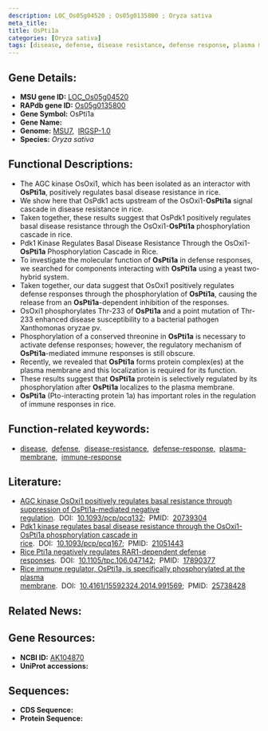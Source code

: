 ```yaml
---
description: LOC_Os05g04520 ; Os05g0135800 ; Oryza sativa
meta_title:
title: OsPti1a
categories: [Oryza sativa]
tags: [disease, defense, disease resistance, defense response, plasma membrane, immune response]
---
```


## Gene Details:
- **MSU gene ID:** [LOC_Os05g04520](http://rice.uga.edu/cgi-bin/ORF_infopage.cgi?orf=LOC_Os05g04520)  
- **RAPdb gene ID:** [Os05g0135800](https://rapdb.dna.affrc.go.jp/locus/?name=Os05g0135800)  
- **Gene Symbol:** OsPti1a
- **Gene Name:**
- **Genome:**  [MSU7](http://rice.uga.edu/),&nbsp;&nbsp;[IRGSP-1.0](https://rapdb.dna.affrc.go.jp/download/irgsp1.html)
- **Species:** *Oryza sativa*

## Functional Descriptions:
   - The AGC kinase OsOxi1, which has been isolated as an interactor with **OsPti1a**, positively regulates basal disease resistance in rice.
   - We show here that OsPdk1 acts upstream of the OsOxi1-**OsPti1a** signal cascade in disease resistance in rice.
   - Taken together, these results suggest that OsPdk1 positively regulates basal disease resistance through the OsOxi1-**OsPti1a** phosphorylation cascade in rice.
   - Pdk1 Kinase Regulates Basal Disease Resistance Through the OsOxi1-**OsPti1a** Phosphorylation Cascade in Rice.
   - To investigate the molecular function of **OsPti1a** in defense responses, we searched for components interacting with **OsPti1a** using a yeast two-hybrid system.
   - Taken together, our data suggest that OsOxi1 positively regulates defense responses through the phosphorylation of **OsPti1a**, causing the release from an **OsPti1a**-dependent inhibition of the responses.
   - OsOxi1 phosphorylates Thr-233 of **OsPti1a** and a point mutation of Thr-233 enhanced disease susceptibility to a bacterial pathogen Xanthomonas oryzae pv.
   - Phosphorylation of a conserved threonine in **OsPti1a** is necessary to activate defense responses; however, the regulatory mechanism of **OsPti1a**-mediated immune responses is still obscure.
   - Recently, we revealed that **OsPti1a** forms protein complex(es) at the plasma membrane and this localization is required for its function.
   - These results suggest that **OsPti1a** protein is selectively regulated by its phosphorylation after **OsPti1a** localizes to the plasma membrane.
   - **OsPti1a** (Pto-interacting protein 1a) has important roles in the regulation of immune responses in rice.

## Function-related keywords:
   - [disease](/tags/disease/),&nbsp;&nbsp;[defense](/tags/defense/),&nbsp;&nbsp;[disease-resistance](/tags/disease-resistance/),&nbsp;&nbsp;[defense-response](/tags/defense-response/),&nbsp;&nbsp;[plasma-membrane](/tags/plasma-membrane/),&nbsp;&nbsp;[immune-response](/tags/immune-response/)

## Literature:
   - [AGC kinase OsOxi1 positively regulates basal resistance through suppression of OsPti1a-mediated negative regulation](https://www.doi.org/10.1093/pcp/pcq132).&nbsp;&nbsp;DOI:&nbsp;&nbsp;[10.1093/pcp/pcq132](https://www.doi.org/10.1093/pcp/pcq132);&nbsp;&nbsp;PMID:&nbsp;&nbsp;[20739304](https://pubmed.ncbi.nlm.nih.gov/20739304/)
   - [Pdk1 kinase regulates basal disease resistance through the OsOxi1-OsPti1a phosphorylation cascade in rice](https://www.doi.org/10.1093/pcp/pcq167).&nbsp;&nbsp;DOI:&nbsp;&nbsp;[10.1093/pcp/pcq167](https://www.doi.org/10.1093/pcp/pcq167);&nbsp;&nbsp;PMID:&nbsp;&nbsp;[21051443](https://pubmed.ncbi.nlm.nih.gov/21051443/)
   - [Rice Pti1a negatively regulates RAR1-dependent defense responses](https://www.doi.org/10.1105/tpc.106.047142).&nbsp;&nbsp;DOI:&nbsp;&nbsp;[10.1105/tpc.106.047142](https://www.doi.org/10.1105/tpc.106.047142);&nbsp;&nbsp;PMID:&nbsp;&nbsp;[17890377](https://pubmed.ncbi.nlm.nih.gov/17890377/)
   - [Rice immune regulator, OsPti1a, is specifically phosphorylated at the plasma membrane](https://www.doi.org/10.4161/15592324.2014.991569).&nbsp;&nbsp;DOI:&nbsp;&nbsp;[10.4161/15592324.2014.991569](https://www.doi.org/10.4161/15592324.2014.991569);&nbsp;&nbsp;PMID:&nbsp;&nbsp;[25738428](https://pubmed.ncbi.nlm.nih.gov/25738428/)

## Related News:

## Gene Resources:
- **NCBI ID:**  [AK104870](http://www.ncbi.nlm.nih.gov/nuccore/AK104870)
- **UniProt accessions:** [](https://www.uniprot.org/uniprotkb//entry)

## Sequences:
- **CDS Sequence:**
- **Protein Sequence:**
